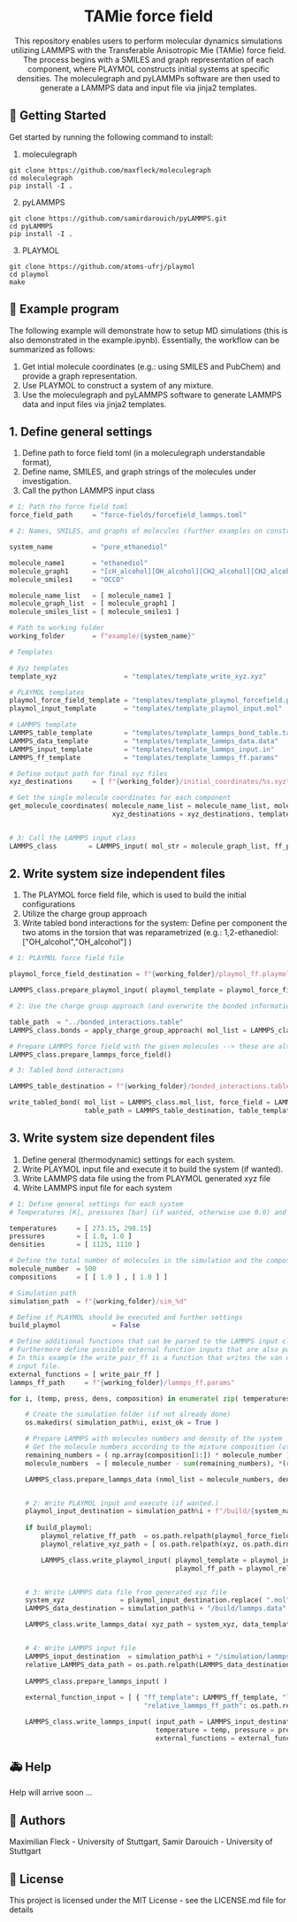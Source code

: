 <h1 align="center">
  TAMie force field
</h1>
<p align="center">This repository enables users to perform molecular dynamics simulations utilizing LAMMPS with the Transferable Anisotropic Mie (TAMie) force field. The process begins with a SMILES and graph representation of each component, where PLAYMOL constructs initial systems at specific densities. The moleculegraph and pyLAMMPs software are then used to generate a LAMMPS data and input file via jinja2 templates. </p>


## 🚀 Getting Started

Get started by running the following command to install:

1. moleculegraph
```
git clone https://github.com/maxfleck/moleculegraph
cd moleculegraph
pip install -I .
```
2. pyLAMMPS
```
git clone https://github.com/samirdarouich/pyLAMMPS.git
cd pyLAMMPS
pip install -I .
```
3. PLAYMOL
```
git clone https://github.com/atoms-ufrj/playmol
cd playmol
make
```

## 🐍 Example program

The following example will demonstrate how to setup MD simulations (this is also demonstrated in the example.ipynb). Essentially, the workflow can be summarized as follows:
1. Get intial molecule coordinates (e.g.: using SMILES and PubChem) and provide a graph representation.
2. Use PLAYMOL to construct a system of any mixture.
3. Use the moleculegraph and pyLAMMPS software to generate LAMMPS data and input files via jinja2 templates.

## 1. Define general settings ##

1. Define path to force field toml (in a moleculegraph understandable format),
2. Define name, SMILES, and graph strings of the molecules under investigation.
3. Call the python LAMMPS input class

```python
# 1: Path tho force field toml
force_field_path     = "force-fields/forcefield_lammps.toml"

# 2: Names, SMILES, and graphs of molecules (further examples on constructing molecule graphs available at https://github.com/maxfleck/moleculegraph)

system_name          = "pure_ethanediol"

molecule_name1       = "ethanediol"
molecule_graph1      = "[cH_alcohol][OH_alcohol][CH2_alcohol][CH2_alcohol][OH_alcohol][cH_alcohol]"
molecule_smiles1     = "OCCO"

molecule_name_list   = [ molecule_name1 ]
molecule_graph_list  = [ molecule_graph1 ]
molecule_smiles_list = [ molecule_smiles1 ]

# Path to working folder
working_folder       = f"example/{system_name}"

# Templates

# Xyz templates
template_xyz                 = "templates/template_write_xyz.xyz"

# PLAYMOL templates
playmol_force_field_template = "templates/template_playmol_forcefield.playmol"
playmol_input_template       = "templates/template_playmol_input.mol"

# LAMMPS template
LAMMPS_table_template        = "templates/template_lammps_bond_table.table"
LAMMPS_data_template         = "templates/template_lammps_data.data"
LAMMPS_input_template        = "templates/template_lammps_input.in"
LAMMPS_ff_template           = "templates/template_lammps_ff.params"

# Define output path for final xyz files
xyz_destinations     = [ f"{working_folder}/initial_coordinates/%s.xyz"%name for name in molecule_name_list ]

# Get the single molecule coordinates for each component
get_molecule_coordinates( molecule_name_list = molecule_name_list, molecule_graph_list = molecule_graph_list, molecule_smiles_list = molecule_smiles_list,
                          xyz_destinations = xyz_destinations, template_xyz = template_xyz, verbose = False )


# 3: Call the LAMMPS input class
LAMMPS_class        = LAMMPS_input( mol_str = molecule_graph_list, ff_path = force_field_path )
```

## 2. Write system size independent files ##

1. The PLAYMOL force field file, which is used to build the initial configurations
2. Utilize the charge group approach
3. Write tabled bond interactions for the system: Define per component the two atoms in the torsion that was reparametrized (e.g.: 1,2-ethanediol: ["OH_alcohol","OH_alcohol"] )

```python
# 1: PLAYMOL force field file

playmol_force_field_destination = f"{working_folder}/playmol_ff.playmol"

LAMMPS_class.prepare_playmol_input( playmol_template = playmol_force_field_template, playmol_ff_path = playmol_force_field_destination )

# 2: Use the charge group approach (and overwrite the bonded information of the moleculegraph object)

table_path  = "../bonded_interactions.table"
LAMMPS_class.bonds = apply_charge_group_approach( mol_list = LAMMPS_class.mol_list, force_field = LAMMPS_class.ff, table_path = table_path )

# Prepare LAMMPS force field with the given molecules --> these are altered through the charge group approach
LAMMPS_class.prepare_lammps_force_field()

# 3: Tabled bond interactions

LAMMPS_table_destination = f"{working_folder}/bonded_interactions.table"

write_tabled_bond( mol_list = LAMMPS_class.mol_list, force_field = LAMMPS_class.ff, 
                   table_path = LAMMPS_table_destination, table_template = LAMMPS_table_template )
```

## 3. Write system size dependent files ##

1. Define general (thermodynamic) settings for each system.
2. Write PLAYMOL input file and execute it to build the system (if wanted).
3. Write LAMMPS data file using the from PLAYMOL generated xyz file
4. Write LAMMPS input file for each system

```python
# 1: Define general settings for each system
# Temperatures [K], pressures [bar] (if wanted, otherwise use 0.0) and initial denisties [kg/m^3] for each system. Also define the number of molecules per component.

temperatures     = [ 273.15, 298.15]
pressures        = [ 1.0, 1.0 ]
densities        = [ 1125, 1110 ]

# Define the total number of molecules in the simulation and the compositions per statepoint
molecule_number  = 500
compositions     = [ [ 1.0 ] , [ 1.0 ] ]

# Simulation path
simulation_path  = f"{working_folder}/sim_%d"

# Define if PLAYMOL should be executed and further settings
build_playmol             = False

# Define additional functions that can be parsed to the LAMMPS input class. They can operate with class atributes, if the input arguments have the same name as the class argument.
# Furthermore define possible external function inputs that are also passed to the functions (per function define a new dictionary with inputs).
# In this example the write_pair_ff is a function that writes the van der Waals pair interactions. external arguments can be, that the force field is writen to an external file instead within the 
# input file.
external_functions = [ write_pair_ff ]
lammps_ff_path     = f"{working_folder}/lammps_ff.params"

for i, (temp, press, dens, composition) in enumerate( zip( temperatures, pressures, densities, compositions ) ):

    # Create the simulation folder (if not already done)
    os.makedirs( simulation_path%i, exist_ok = True )

    # Prepare LAMMPS with molecules numbers and density of the system
    # Get the molecule numbers according to the mixture composition (utilize closing condition for first component) 
    remaining_numbers = ( np.array(composition[1:]) * molecule_number ).astype("int")
    molecule_numbers  = [ molecule_number - sum(remaining_numbers), *(remaining_numbers if sum(remaining_numbers) > 0 else []) ]

    LAMMPS_class.prepare_lammps_data (nmol_list = molecule_numbers, density = dens )


    # 2: Write PLAYMOL input and execute (if wanted.)
    playmol_input_destination = simulation_path%i + f"/build/{system_name}_{i}.mol"
    
    if build_playmol:
        playmol_relative_ff_path  = os.path.relpath(playmol_force_field_destination, os.path.dirname(playmol_input_destination))
        playmol_relative_xyz_path = [ os.path.relpath(xyz, os.path.dirname(playmol_input_destination)) for xyz in xyz_destinations ]

        LAMMPS_class.write_playmol_input( playmol_template = playmol_input_template, playmol_path = playmol_input_destination, 
                                          playmol_ff_path = playmol_relative_ff_path, xyz_paths = playmol_relative_xyz_path )


    # 3: Write LAMMPS data file from generated xyz file
    system_xyz              = playmol_input_destination.replace( ".mol", ".xyz" )
    LAMMPS_data_destination = simulation_path%i + "/build/lammps.data"

    LAMMPS_class.write_lammps_data( xyz_path = system_xyz, data_template = LAMMPS_data_template, data_path = LAMMPS_data_destination )


    # 4: Write LAMMPS input file
    LAMMPS_input_destination  = simulation_path%i + "/simulation/lammps.input"
    relative_LAMMPS_data_path = os.path.relpath(LAMMPS_data_destination, os.path.dirname(LAMMPS_input_destination))
   
    LAMMPS_class.prepare_lammps_input( )
    
    external_function_input = [ { "ff_template": LAMMPS_ff_template, "lammps_ff_path": lammps_ff_path, 
                                  "relative_lammps_ff_path": os.path.relpath(lammps_ff_path, os.path.dirname(LAMMPS_input_destination)) } ]

    LAMMPS_class.write_lammps_input( input_path = LAMMPS_input_destination, template_path = LAMMPS_input_template, data_file = relative_LAMMPS_data_path,
                                     temperature = temp, pressure = press, equilibration_time = 2e6, production_time = 1e6,
                                     external_functions = external_functions, external_function_input = external_function_input )
```

## 🚑 Help

Help will arrive soon ...

## 👫 Authors

Maximilian Fleck - University of Stuttgart, Samir Darouich - University of Stuttgart

## 📄 License

This project is licensed under the MIT License - see the LICENSE.md file for details
